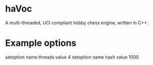 # haVoc
A multi-threaded, UCI compliant hobby chess engine, written in C++.

# Example options
setoption name threads value 4
setoption name hash value 1000
